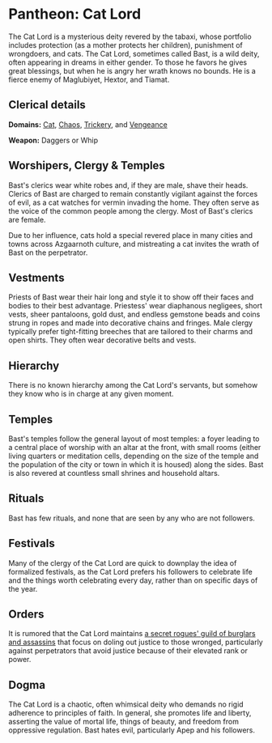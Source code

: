 # Pantheon: Cat Lord
The Cat Lord is a mysterious deity revered by the tabaxi, whose portfolio includes protection (as a mother protects her children), punishment of wrongdoers, and cats. The Cat Lord, sometimes called Bast, is a wild deity, often appearing in dreams in either gender. To those he favors he gives great blessings, but when he is angry her wrath knows no bounds. He is a fierce enemy of Maglubiyet, Hextor, and Tiamat.

## Clerical details
**Domains:** [Cat](../../Classes/Cleric/Cat.md), [Chaos](../../Classes/Cleric/Chaos.md), [Trickery](../../Classes/Cleric/Trickery.md), and [Vengeance](../../Classes/Cleric/Vengeance.md)

**Weapon:** Daggers or Whip

## Worshipers, Clergy & Temples
Bast's clerics wear white robes and, if they are male, shave their heads. Clerics of Bast are charged to remain constantly vigilant against the forces of evil, as a cat watches for vermin invading the home. They often serve as the voice of the common people among the clergy. Most of Bast's clerics are female.

Due to her influence, cats hold a special revered place in many cities and towns across Azgaarnoth culture, and mistreating a cat invites the wrath of Bast on the perpetrator.

## Vestments
Priests of Bast wear their hair long and style it to show off their faces and bodies to their best advantage. Priestess' wear diaphanous negligees, short vests, sheer pantaloons, gold dust, and endless gemstone beads and coins strung in ropes and made into decorative chains and fringes. Male clergy typically prefer tight-fitting breeches that are tailored to their charms and open shirts. They often wear decorative belts and vests.

## Hierarchy
There is no known hierarchy among the Cat Lord's servants, but somehow they know who is in charge at any given moment.

## Temples
Bast's temples follow the general layout of most temples: a foyer leading to a central place of worship with an altar at the front, with small rooms (either living quarters or meditation cells, depending on the size of the temple and the population of the city or town in which it is housed) along the sides. Bast is also revered at countless small shrines and household altars.

## Rituals
Bast has few rituals, and none that are seen by any who are not followers.

## Festivals
Many of the clergy of the Cat Lord are quick to downplay the idea of formalized festivals, as the Cat Lord prefers his followers to celebrate life and the things worth celebrating every day, rather than on specific days of the year.

## Orders
It is rumored that the Cat Lord maintains [a secret rogues' guild of burglars and assassins](../../Organizations/RoguesGuilds/BlackCats.md) that focus on doling out justice to those wronged, particularly against perpetrators that avoid justice because of their elevated rank or power. 

## Dogma
The Cat Lord is a chaotic, often whimsical deity who demands no rigid adherence to principles of faith. In general, she promotes life and liberty, asserting the value of mortal life, things of beauty, and freedom from oppressive regulation. Bast hates evil, particularly Apep and his followers.




